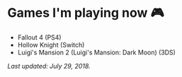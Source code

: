 # Games I'm playing now 🎮

- Fallout 4 (PS4)
- Hollow Knight (Switch)
- Luigi's Mansion 2 (Luigi's Mansion: Dark Moon) (3DS)

*Last updated: July 29, 2018.*

